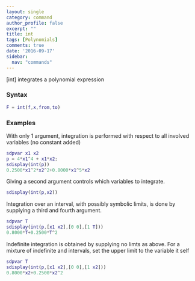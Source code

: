 ```yaml
---
layout: single
category: command
author_profile: false
excerpt: ""
title: int
tags: [Polynomials]
comments: true
date: '2016-09-17'
sidebar:
  nav: "commands"
---
```


[int]  integrates a polynomial expression

### Syntax

````matlab
F = int(f,x,from,to)
````

### Examples

With only 1 argument, integration is performed with respect to all involved variables (no constant added)

````matlab
sdpvar x1 x2
p = 4*x1^4 + x1*x2;
sdisplay(int(p))
0.2500*x1^2*x2^2+0.8000*x1^5*x2
````

Giving a second argument controls which variables to integrate.

````matlab
sdisplay(int(p,x2))
````

Integration over an interval, with possibly symbolic limits, is done by supplying a third and fourth argument.

````matlab
sdpvar T
sdisplay(int(p,[x1 x2],[0 0],[1 T]))
0.8000*T+0.2500*T^2
````

Indefinite integration is obtained by supplying no limts as above. For a mixture of indefinite and intervals, set the upper limit to the variable it self

````matlab
sdpvar T
sdisplay(int(p,[x1 x2],[0 0],[1 x2]))
0.8000*x2+0.2500*x2^2
````
